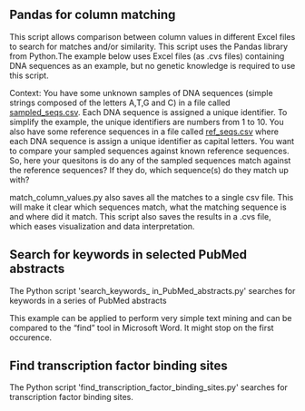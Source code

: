 ## Pandas for column matching
This script allows comparison between column values in different Excel files to search for matches and/or similarity. This script uses the Pandas library from Python.The example below uses Excel files (as .cvs files) containing DNA sequences as an example, but no genetic knowledge is required to use this script. 

Context: You have some unknown samples of DNA sequences (simple strings composed of the letters A,T,G and C) in a file called [sampled_seqs.csv](https://github.com/elianabuenaventura/data_curation_tools/blob/main/sampled_seqs.cvs). Each DNA sequence is assigned a unique identifier. To simplify the example, the unique identifiers are numbers from 1 to 10. You also have some reference sequences in a file called [ref_seqs.csv](https://github.com/elianabuenaventura/data_curation_tools/blob/main/ref_seqs.cvs) where each DNA sequence is assign a unique identifier as capital letters. You want to compare your sampled sequences against known reference sequences. So, here your quesitons is do any of the sampled sequences match against the reference sequences? If they do, which sequence(s) do they match up with?

match_column_values.py also saves all the matches to a single csv file. This will make it clear which sequences match, what the matching sequence is and where did it match. This script also saves the results in a .cvs file, which eases visualization and data interpretation.

## Search for keywords in selected PubMed abstracts
The Python script 'search_keywords_ in_PubMed_abstracts.py' searches for keywords in a series of PubMed abstracts

This example can be applied to perform very simple text mining and can be compared to the “find” tool in Microsoft Word.
It might stop on the first occurence.

## Find transcription factor binding sites
The Python script 'find_transcription_factor_binding_sites.py' searches for transcription factor binding sites.
